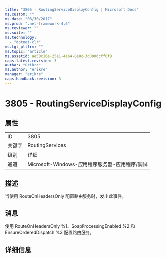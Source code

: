 ```yaml
---
title: "3805 - RoutingServiceDisplayConfig | Microsoft Docs"
ms.custom: ""
ms.date: "03/30/2017"
ms.prod: ".net-framework-4.6"
ms.reviewer: ""
ms.suite: ""
ms.technology: 
  - "dotnet-clr"
ms.tgt_pltfrm: ""
ms.topic: "article"
ms.assetid: ae58c16e-25e1-4a64-8e8c-3d0006cff0f8
caps.latest.revision: 3
author: "Erikre"
ms.author: "erikre"
manager: "erikre"
caps.handback.revision: 3
---
```

# 3805 - RoutingServiceDisplayConfig
## 属性  
  
|||  
|-|-|  
|ID|3805|  
|关键字|RoutingServices|  
|级别|详细|  
|通道|Microsoft\-Windows\-应用程序服务器\-应用程序\/调试|  
  
## 描述  
 当使用 RouteOnHeadersOnly 配置路由服务时，发出此事件。  
  
## 消息  
 使用 RouteOnHeadersOnly %1、SoapProcessingEnabled %2 和 EnsureOrderedDispatch %3 配置路由服务。  
  
## 详细信息